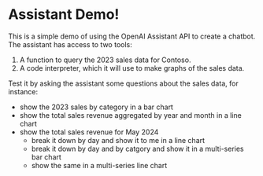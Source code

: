 # Assistant Demo!

This is a simple demo of using the OpenAI Assistant API to create a chatbot. The assistant has access to two tools:
1. A function to query the 2023 sales data for Contoso.
1. A code interpreter, which it will use to make graphs of the sales data.

Test it by asking the assistant some questions about the sales data, for instance:
- show the 2023 sales by category in a bar chart
- show the total sales revenue aggregated by year and month in a line chart
- show the total sales revenue for May 2024
    - break it down by day and show it to me in a line chart
    - break it down by day and by catgory and show it in a multi-series bar chart
    - show the same in a multi-series line chart

